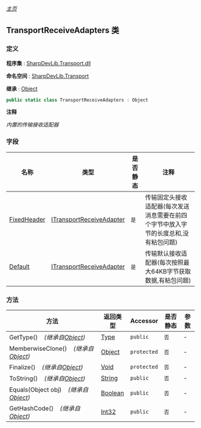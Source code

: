 ###### [主页](./Index.md "主页")

## TransportReceiveAdapters 类

### 定义

**程序集** : [SharpDevLib.Transport.dll](./SharpDevLib.Transport.assembly.md "SharpDevLib.Transport.dll")

**命名空间** : [SharpDevLib.Transport](./SharpDevLib.Transport.namespace.md "SharpDevLib.Transport")

**继承** : [Object](https://learn.microsoft.com/en-us/dotnet/api/system.object "Object")

``` csharp
public static class TransportReceiveAdapters : Object
```

**注释**

*内置的传输接收适配器*


### 字段

|名称|类型|是否静态|注释|
|---|---|---|---|
|[FixedHeader](./SharpDevLib.Transport.TransportReceiveAdapters.FixedHeader.md "FixedHeader")|[ITransportReceiveAdapter](./SharpDevLib.Transport.ITransportReceiveAdapter.md "ITransportReceiveAdapter")|`是`|传输固定头接收适配器(每次发送消息需要在前四个字节中放入字节的长度总和,没有粘包问题)|
|[Default](./SharpDevLib.Transport.TransportReceiveAdapters.Default.md "Default")|[ITransportReceiveAdapter](./SharpDevLib.Transport.ITransportReceiveAdapter.md "ITransportReceiveAdapter")|`是`|传输默认接收适配器(每次按照最大64KB字节获取数据,有粘包问题)|


### 方法

|方法|返回类型|Accessor|是否静态|参数|
|---|---|---|---|---|
|GetType()&nbsp;&nbsp;&nbsp;&nbsp;*(继承自[Object](https://learn.microsoft.com/en-us/dotnet/api/system.object "Object"))*|[Type](https://learn.microsoft.com/en-us/dotnet/api/system.type "Type")|`public`|`否`|-|
|MemberwiseClone()&nbsp;&nbsp;&nbsp;&nbsp;*(继承自[Object](https://learn.microsoft.com/en-us/dotnet/api/system.object "Object"))*|[Object](https://learn.microsoft.com/en-us/dotnet/api/system.object "Object")|`protected`|`否`|-|
|Finalize()&nbsp;&nbsp;&nbsp;&nbsp;*(继承自[Object](https://learn.microsoft.com/en-us/dotnet/api/system.object "Object"))*|[Void](https://learn.microsoft.com/en-us/dotnet/api/system.void "Void")|`protected`|`否`|-|
|ToString()&nbsp;&nbsp;&nbsp;&nbsp;*(继承自[Object](https://learn.microsoft.com/en-us/dotnet/api/system.object "Object"))*|[String](https://learn.microsoft.com/en-us/dotnet/api/system.string "String")|`public`|`否`|-|
|Equals(Object obj)&nbsp;&nbsp;&nbsp;&nbsp;*(继承自[Object](https://learn.microsoft.com/en-us/dotnet/api/system.object "Object"))*|[Boolean](https://learn.microsoft.com/en-us/dotnet/api/system.boolean "Boolean")|`public`|`否`|-|
|GetHashCode()&nbsp;&nbsp;&nbsp;&nbsp;*(继承自[Object](https://learn.microsoft.com/en-us/dotnet/api/system.object "Object"))*|[Int32](https://learn.microsoft.com/en-us/dotnet/api/system.int32 "Int32")|`public`|`否`|-|


